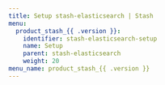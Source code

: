 ```yaml
---
title: Setup stash-elasticsearch | Stash
menu:
  product_stash_{{ .version }}:
    identifier: stash-elasticsearch-setup
    name: Setup
    parent: stash-elasticsearch
    weight: 20
menu_name: product_stash_{{ .version }}
---
```


